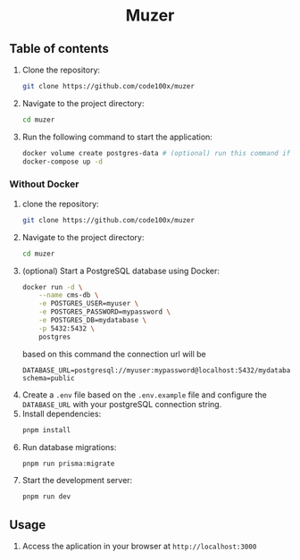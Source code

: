 <h1 align='center'>Muzer</h1>

## Table of contents


1. Clone the repository:
   ```bash
   git clone https://github.com/code100x/muzer
   ```
2. Navigate to the project directory:
   ```bash
   cd muzer
   ```
3. Run the following command to start the application:
   ```bash
   docker volume create postgres-data # (optional) run this command if you face any mount volume / volume not exist error
   docker-compose up -d
   ```

### Without Docker

1. clone the repository:
   ```bash
   git clone https://github.com/code100x/muzer
   ```
2. Navigate to the project directory:
   ```bash
   cd muzer
   ```
3. (optional) Start a PostgreSQL database using Docker:
   ```bash
   docker run -d \
       --name cms-db \
       -e POSTGRES_USER=myuser \
       -e POSTGRES_PASSWORD=mypassword \
       -e POSTGRES_DB=mydatabase \
       -p 5432:5432 \
       postgres
   ```
   based on this command the connection url will be
   ```
   DATABASE_URL=postgresql://myuser:mypassword@localhost:5432/mydatabase?schema=public
   ```
4. Create a `.env` file based on the `.env.example` file and configure the `DATABASE_URL` with your postgreSQL connection string.
5. Install dependencies:
   ```bash
   pnpm install
   ```
6. Run database migrations:
   ```bash
   pnpm run prisma:migrate
   ```
7. Start the development server:
   ```bash
   pnpm run dev
   ```
## Usage

1. Access the aplication in your browser at `http://localhost:3000`
